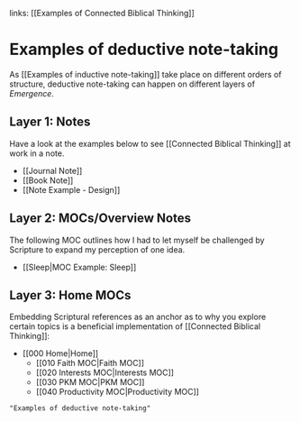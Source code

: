 links: [[Examples of Connected Biblical Thinking]]
# Examples of deductive note-taking
As [[Examples of inductive note-taking]] take place on different orders of structure, deductive note-taking can happen on different layers of *Emergence*.

## Layer 1: Notes
Have a look at the examples below to see [[Connected Biblical Thinking]] at work in a note.
* [[Journal Note]]
* [[Book Note]]
* [[Note Example - Design]]

## Layer 2: MOCs/Overview Notes
The following MOC outlines how I had to let myself be challenged by Scripture to expand my perception of one idea.
* [[Sleep|MOC Example: Sleep]]

## Layer 3: Home MOCs
Embedding Scriptural references as an anchor as to why you explore certain topics is a beneficial implementation of [[Connected Biblical Thinking]]:
* [[000 Home|Home]]
	* [[010 Faith MOC|Faith MOC]]
	* [[020 Interests MOC|Interests MOC]]
	* [[030 PKM MOC|PKM MOC]]
	* [[040 Productivity MOC|Productivity MOC]]

```query 2021-10-02 14:26
"Examples of deductive note-taking"
```